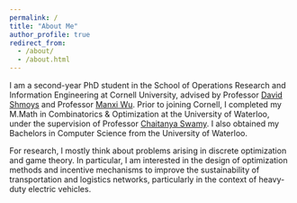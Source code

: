 ```yaml
---
permalink: /
title: "About Me"
author_profile: true
redirect_from: 
  - /about/
  - /about.html
---
```

<meta name="google-site-verification" content="eodj3iVrRMG0B2HhyoDoNs3U1vLp-1JU2ZE0044M37E" />

I am a second-year PhD student in the School of Operations Research and Information Engineering at Cornell University, advised by Professor [David Shmoys](https://people.orie.cornell.edu/shmoys/) and Professor [Manxi Wu](https://sites.google.com/view/manxi-wu/home). Prior to joining Cornell, I completed my M.Math in Combinatorics & Optimization at the University of Waterloo, under the supervision of Professor [Chaitanya Swamy](https://www.math.uwaterloo.ca/~cswamy/). I also obtained my Bachelors in Computer Science from the University of Waterloo. 

For research, I mostly think about problems arising in discrete optimization and game theory. In particular, I am interested in the design of optimization methods and incentive mechanisms to improve the sustainability of transportation and logistics networks, particularly in the context of heavy-duty electric vehicles. 


